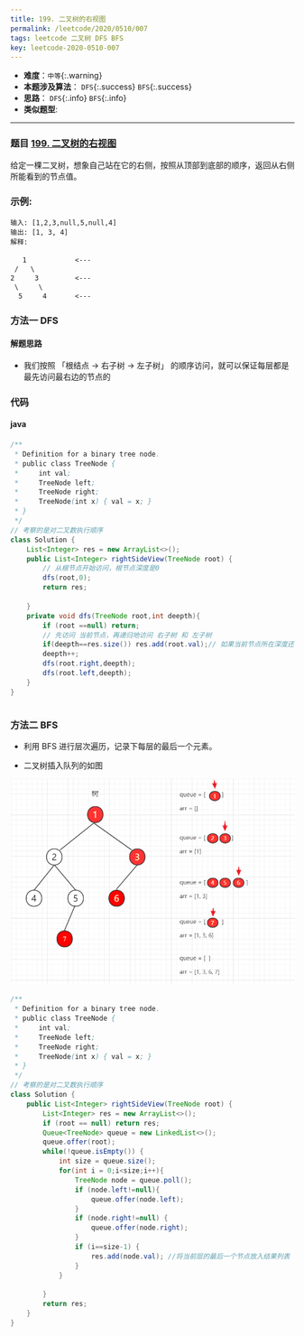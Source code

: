 ```yaml
---
title: 199. 二叉树的右视图
permalink: /leetcode/2020/0510/007
tags: leetcode 二叉树 DFS BFS
key: leetcode-2020-0510-007
---
```

- __难度__：`中等`{:.warning}
- __本题涉及算法__： `DFS`{:.success} `BFS`{:.success}
- __思路__： `DFS`{:.info} `BFS`{:.info}
- __类似题型__:

---

### 题目 [199. 二叉树的右视图](https://leetcode-cn.com/problems/binary-tree-right-side-view/)
给定一棵二叉树，想象自己站在它的右侧，按照从顶部到底部的顺序，返回从右侧所能看到的节点值。

### 示例:
```
输入: [1,2,3,null,5,null,4]
输出: [1, 3, 4]
解释:

   1            <---
 /   \
2     3         <---
 \     \
  5     4       <---
```

### 方法一 DFS
#### 解题思路
-  我们按照 「根结点 -> 右子树 -> 左子树」 的顺序访问，就可以保证每层都是最先访问最右边的节点的


### 代码
#### java
```java
/**
 * Definition for a binary tree node.
 * public class TreeNode {
 *     int val;
 *     TreeNode left;
 *     TreeNode right;
 *     TreeNode(int x) { val = x; }
 * }
 */
// 考察的是对二叉数执行顺序
class Solution {
    List<Integer> res = new ArrayList<>();
    public List<Integer> rightSideView(TreeNode root) {
        // 从根节点开始访问，根节点深度是0
        dfs(root,0);
        return res;

    }
    private void dfs(TreeNode root,int deepth){
        if (root ==null) return;
        // 先访问 当前节点，再递归地访问 右子树 和 左子树
        if(deepth==res.size()) res.add(root.val);// 如果当前节点所在深度还没有出现在res里，说明在该深度下当前节点是第一个被访问的节点，因此将当前节点加入res中。
        deepth++;
        dfs(root.right,deepth);
        dfs(root.left,deepth);
    }
}
```

```python

```

### 方法二 BFS
 - 利用 BFS 进行层次遍历，记录下每层的最后一个元素。

- 二叉树插入队列的如图

![pic1](/assets/images/leetcode/0510/c109162ad484f35720fda786bd67a724c5f63edd69b6077b0213f009cce75951-image.png)

```java
/**
 * Definition for a binary tree node.
 * public class TreeNode {
 *     int val;
 *     TreeNode left;
 *     TreeNode right;
 *     TreeNode(int x) { val = x; }
 * }
 */
// 考察的是对二叉数执行顺序
class Solution {
    public List<Integer> rightSideView(TreeNode root) {
        List<Integer> res = new ArrayList<>();
        if (root == null) return res;
        Queue<TreeNode> queue = new LinkedList<>();
        queue.offer(root);
        while(!queue.isEmpty()) {
            int size = queue.size();
            for(int i = 0;i<size;i++){
                TreeNode node = queue.poll();
                if (node.left!=null){
                    queue.offer(node.left);
                }
                if (node.right!=null) {
                    queue.offer(node.right);
                }
                if (i==size-1) {
                    res.add(node.val); //将当前层的最后一个节点放入结果列表
                }
            }

        }
        return res;
    }
}
```
